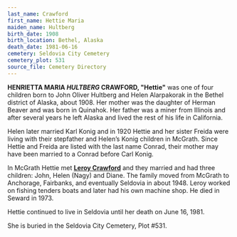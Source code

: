 ```yaml
---
last_name: Crawford
first_name: Hettie Maria
maiden_name: Hultberg
birth_date: 1908
birth_location: Bethel, Alaska
death_date: 1981-06-16
cemetery: Seldovia City Cemetery
cemetery_plot: 531
source_file: Cemetery Directory
---
```


**HENRIETTA MARIA *HULTBERG* CRAWFORD, "Hettie"** was one of four children
born to John Oliver Hultberg and Helen Alarpakorak in the Bethel
district of Alaska, about 1908. Her mother was the daughter of Herman
Beaver and was born in Quinahok. Her father was a miner from Illinois and
after several years he left Alaska and lived the rest of his life in California. 

Helen later
married Karl Konig and in 1920 Hettie and her sister Freida were living
with their stepfather and Helen’s Konig children in McGrath. Since
Hettie and Freida are listed with the last name Conrad, their mother may
have been married to a Conrad before Carl Konig. 

In McGrath Hettie met [**Leroy Crawford**](../_families/Crawford_Family.md) and they married and had three children: John, Helen
(Nagy) and Diane. The family moved from McGrath to Anchorage, Fairbanks,
and eventually Seldovia in about 1948. Leroy worked on fishing tenders
boats and later had his own machine shop. He died in Seward in 1973.

Hettie continued to live in Seldovia until her death on June 16, 1981.

She is buried in the Seldovia City Cemetery, Plot \#531.
